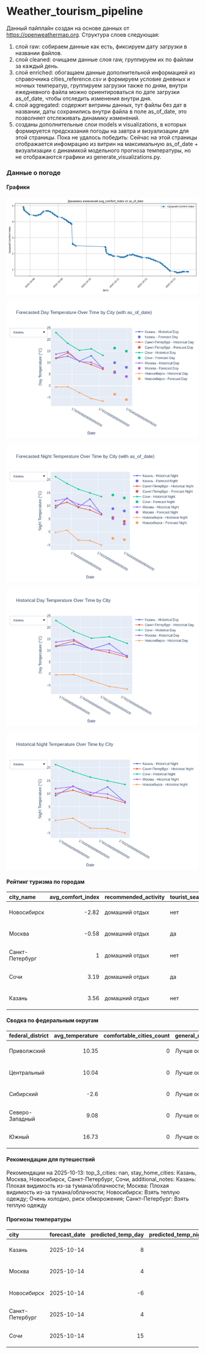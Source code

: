 # Weather_tourism_pipeline
Данный пайплайн создан на основе данных от https://openweathermap.org.
Структура слоев следующая:
  1) слой raw: 
  собираем данные как есть, фиксируем дату загрузки в названии файлов.
  2) слой cleaned:
  очищаем данные слоя raw, группируем их по файлам за каждый день.
  3) слой enriched:
  обогащаем данные дополнительной информацией из справочника cities_reference.csv и формируем условие дневных и ночных температур,
  группируем загрузки также по дням, внутри ежедневного файла можно ориентироваться по дате загрузки as_of_date, чтобы отследить изменения внутри дня.
  4) слой aggregated:
   содержит витрины данных, тут файлы без дат в названии, даты сохранились внутри файла в поле as_of_date, это позволняет отслеживать динамику изменений.
  6) созданы дополнительные слои models и visualizations, в которых формируется предсказания погоды на завтра и визуализации для этой страницы.
  Пока не удалось победить: Сейчас на этой страницы отображается инфомрацию из витрин на максимальную as_of_date + визуализации с динамикой модельного прогноза температуры, 
  но не отображаются графики из generate_visualizations.py.
<!-- WEATHER DATA START -->
### Данные о погоде

#### Графики
![Comfort Index Trend](data/visualizations/comfort_index_trend.png)

![Forecasted Day Temperature](data/visualizations/forecasted_day_temperature.png)

![Forecasted Night Temperature](data/visualizations/forecasted_night_temperature.png)

![Historical Day Temperature](data/visualizations/historical_day_temperature.png)

![Historical Night Temperature](data/visualizations/historical_night_temperature.png)

#### Рейтинг туризма по городам
| city_name       |   avg_comfort_index | recommended_activity   | tourist_season_match   | tourism_season   | tour_recommendation       | as_of_date          |
|:----------------|--------------------:|:-----------------------|:-----------------------|:-----------------|:--------------------------|:--------------------|
| Новосибирск     |               -2.82 | домашний отдых         | нет                    | Июнь-Август      | домашний отдых вне сезона | 2025-10-13 14:47:00 |
| Москва          |               -0.58 | домашний отдых         | да                     | Круглогодично    | домашний отдых в сезон    | 2025-10-13 14:47:00 |
| Санкт-Петербург |                1    | домашний отдых         | нет                    | Май-Сентябрь     | домашний отдых вне сезона | 2025-10-13 14:47:00 |
| Сочи            |                3.19 | домашний отдых         | да                     | Май-Октябрь      | домашний отдых в сезон    | 2025-10-13 14:47:00 |
| Казань          |                3.56 | домашний отдых         | нет                    | Май-Сентябрь     | домашний отдых вне сезона | 2025-10-13 14:47:00 |

#### Сводка по федеральным округам
| federal_district   |   avg_temperature |   comfortable_cities_count | general_recommendation   | as_of_date          |
|:-------------------|------------------:|---------------------------:|:-------------------------|:--------------------|
| Приволжский        |             10.35 |                          0 | Лучше остаться дома      | 2025-10-13 14:47:00 |
| Центральный        |             10.04 |                          0 | Лучше остаться дома      | 2025-10-13 14:47:00 |
| Сибирский          |             -2.6  |                          0 | Лучше остаться дома      | 2025-10-13 14:47:00 |
| Северо-Западный    |              9.08 |                          0 | Лучше остаться дома      | 2025-10-13 14:47:00 |
| Южный              |             16.73 |                          0 | Лучше остаться дома      | 2025-10-13 14:47:00 |

#### Рекомендации для путешествий
Рекомендации на 2025-10-13: top_3_cities: nan, stay_home_cities: Казань, Москва, Новосибирск, Санкт-Петербург, Сочи, additional_notes: Казань: Плохая видимость из-за тумана/облачности; Москва: Плохая видимость из-за тумана/облачности; Новосибирск: Взять теплую одежду; Очень холодно, риск обморожения; Санкт-Петербург: Взять теплую одежду

#### Прогнозы температуры
| city            | forecast_date   |   predicted_temp_day |   predicted_temp_night | model_type       | as_of_date          |
|:----------------|:----------------|---------------------:|-----------------------:|:-----------------|:--------------------|
| Казань          | 2025-10-14      |                    8 |                      8 | LinearRegression | 2025-10-13 14:47:30 |
| Москва          | 2025-10-14      |                    4 |                      3 | LinearRegression | 2025-10-13 14:47:30 |
| Новосибирск     | 2025-10-14      |                   -6 |                     -3 | LinearRegression | 2025-10-13 14:47:30 |
| Санкт-Петербург | 2025-10-14      |                    4 |                      4 | LinearRegression | 2025-10-13 14:47:30 |
| Сочи            | 2025-10-14      |                   15 |                     13 | LinearRegression | 2025-10-13 14:47:30 |


<!-- WEATHER DATA END -->
